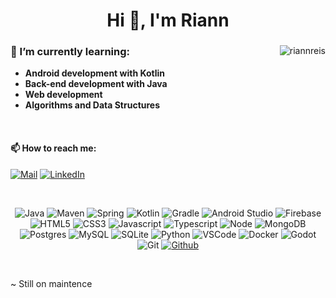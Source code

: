 <h1 align="center">Hi 👋, I'm Riann</h1>

<div align="left">
  <img align="right" src="https://github-readme-stats.vercel.app/api/top-langs?username=riannreis&show_icons=true&theme=transparent&locale=en&layout=compact&hide_border=true&title_color=ffffff&text_color=ffffff" alt="riannreis" />
 
 <h3> 🌱 I’m currently learning: </h3>
   <ul>
    <li><b>Android development with Kotlin</b></li>
    <li><b>Back-end development with Java</b></li>
    <li><b>Web development</b></li>
    <li><b>Algorithms and Data Structures</b></li>
   </ul>
   
</div>

<br />

#### 📫 How to reach me:

[![Mail](https://img.shields.io/badge/Mail-black?style=flat-square&logo=gmail)](mailto:ooriannsilva@gmail.com)
[![LinkedIn](https://img.shields.io/badge/LinkedIn-black?style=flat-square&logo=linkedIn&logoColor=0073B1)](https://www.linkedin.com/in/riann-r-silva)

<br />
<div align="center">

![Java](https://img.shields.io/badge/Java-black?style=flat-square&logo=oracle&logoColor=E42C2E)
![Maven](https://img.shields.io/badge/Maven-black?style=flat-square&logo=apache-maven&logoColor=C71A36)
![Spring](https://img.shields.io/badge/Spring-black?style=flat-square&logo=spring)
![Kotlin](https://img.shields.io/badge/Kotlin-black?style=flat-square&logo=kotlin)
![Gradle](https://img.shields.io/badge/Gradle-black?style=flat-square&logo=gradle)
![Android Studio](https://img.shields.io/badge/AndroidStudio-black?style=flat-square&logo=android-studio)
![Firebase](https://img.shields.io/badge/Firebase-black?style=flat-square&logo=firebase)
![HTML5](https://img.shields.io/badge/HTML-black?style=flat-square&logo=HTML5)
![CSS3](https://img.shields.io/badge/CSS-black?style=flat-square&logo=CSS3&logoColor=2d72e9)
![Javascript](https://img.shields.io/badge/Javascript-black?style=flat-square&logo=javascript)
![Typescript](https://img.shields.io/badge/Typescript-black?style=flat-square&logo=typescript)
![Node](https://img.shields.io/badge/Node-black?style=flat-square&logo=node.js)
![MongoDB](https://img.shields.io/badge/MongoDB-black?style=flat-square&logo=mongoDB)
![Postgres](https://img.shields.io/badge/Postgres-black?style=flat-square&logo=postgresql)
![MySQL](https://img.shields.io/badge/MySQL-black?style=flat-square&logo=MySQL)
![SQLite](https://img.shields.io/badge/SQLite-black?style=flat-square&logo=SQLite&logoColor=60a4f7)
![Python](https://img.shields.io/badge/Python-black?style=flat-square&logo=python)
![VSCode](https://img.shields.io/badge/VSCode-black?style=flat-square&logo=visual-studio-code&logoColor=2D9EE9)
![Docker](https://img.shields.io/badge/Docker-black?style=flat-square&logo=docker)
![Godot](https://img.shields.io/badge/Godot-black?style=flat-square&logo=godotengine&logoColor=#478CBF)
![Git](https://img.shields.io/badge/Git-black?style=flat-square&logo=git)
[![Github](https://img.shields.io/badge/Github-black?style=flat-square&logo=github)](https://github.com/RiannReis)
</div>

<br />

~ Still on maintence

